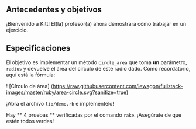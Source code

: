 ## Antecedentes y objetivos

¡Bienvenido a Kitt! El(la) profesor(a) ahora demostrará cómo trabajar en un ejercicio.

## Especificaciones

El objetivo es implementar un método `circle_area` que toma **un** parámetro,
`radius` y devuelve el área del círculo de este radio dado. Como recordatorio,
aquí está la fórmula:

! [Círculo de área] (https://raw.githubusercontent.com/lewagon/fullstack-images/master/ruby/area-circle.svg?sanitize=true)

¡Abra el archivo `lib/demo.rb` e impleméntelo!

Hay ** 4 pruebas ** verificadas por el comando `rake`. ¡Asegúrate de que estén todos verdes!

